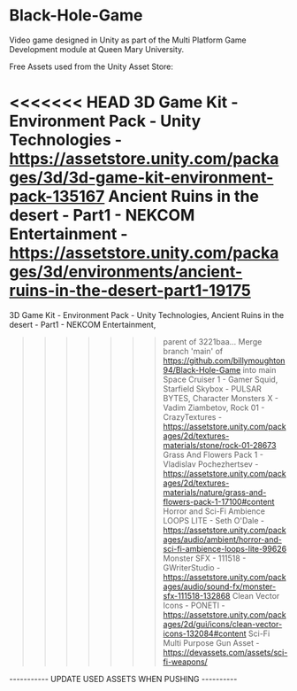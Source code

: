 # Black-Hole-Game
Video game designed in Unity as part of the Multi Platform Game Development module at Queen Mary University.

Free Assets used from the Unity Asset Store:

<<<<<<< HEAD
3D Game Kit - Environment Pack - Unity Technologies - https://assetstore.unity.com/packages/3d/3d-game-kit-environment-pack-135167
Ancient Ruins in the desert - Part1 - NEKCOM Entertainment - https://assetstore.unity.com/packages/3d/environments/ancient-ruins-in-the-desert-part1-19175
=======
3D Game Kit - Environment Pack - Unity Technologies,
Ancient Ruins in the desert - Part1 - NEKCOM Entertainment,
>>>>>>> parent of 3221baa... Merge branch 'main' of https://github.com/billymoughton94/Black-Hole-Game into main
Space Cruiser 1 - Gamer Squid,
Starfield Skybox - PULSAR BYTES,
Character Monsters X - Vadim Ziambetov,
Rock 01 - CrazyTextures - https://assetstore.unity.com/packages/2d/textures-materials/stone/rock-01-28673
Grass And Flowers Pack 1 - Vladislav Pochezhertsev - https://assetstore.unity.com/packages/2d/textures-materials/nature/grass-and-flowers-pack-1-17100#content
Horror and Sci-Fi Ambience LOOPS LITE - Seth O'Dale - https://assetstore.unity.com/packages/audio/ambient/horror-and-sci-fi-ambience-loops-lite-99626
Monster SFX - 111518 - GWriterStudio - https://assetstore.unity.com/packages/audio/sound-fx/monster-sfx-111518-132868
Clean Vector Icons - PONETI - https://assetstore.unity.com/packages/2d/gui/icons/clean-vector-icons-132084#content
Sci-Fi Multi Purpose Gun Asset - https://devassets.com/assets/sci-fi-weapons/

----------- UPDATE USED ASSETS WHEN PUSHING ----------
